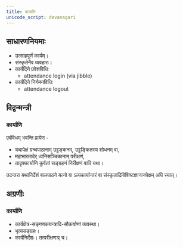 ```yaml
---
title: पात्राणि
unicode_script: devanagari
---
```


## साधारणनियमाः
- उत्साहपूर्णं कार्यम्।
- संस्कृतेनैव व्यवहारः।
- कार्यदिने प्रवेशविधिः
  - attendance login (via jibble)
- कार्यदिने निर्गमनविधिः
  - attendance logout

## विद्वन्मन्त्री
### कार्याणि
एवंविधम् भवन्ति प्रायेण - 

- यथापेक्षं ग्रन्थपाठानाम् उट्टङ्कनम्, उट्टङ्कितस्य शोधनम् वा, 
- महाभारतादेर् ध्वनिसञ्चिकानाम् परीक्षणं, 
- तादृक्कार्याणि कुर्वतां सङ्ग्रहणं निरीक्षणं वापि यथा। 

तदन्तरा यथानिर्देशं बालपाठने यत्नो वा ऽल्पकार्यान्तरं वा संस्कृतादिविशिष्टज्ञानानपेक्षम् अपि स्यात्।

## अग्रणीः
### कार्याणि
- कार्यक्षेत्र-सङ्गणकयन्त्रादि-सौकर्याणां व्यवस्था।
- भृत्यसङ्ग्रहः।
- कार्यनिर्देशः। तत्परीक्षणञ् च।
